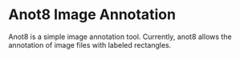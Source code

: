 Anot8 Image Annotation
======================
Anot8 is a simple image annotation tool. Currently, anot8 allows the annotation of image files with labeled rectangles.

